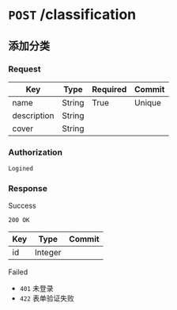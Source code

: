 # `POST` /classification

## 添加分类

### Request

| Key | Type | Required | Commit |
| --- | --- | --- | --- |
| name | String | True | Unique |
| description | String | |
| cover | String | | |

### Authorization

`Logined`

### Response

Success

`200 OK`

| Key | Type | Commit |
| --- | --- | --- |
| id | Integer | |

Failed

- `401` 未登录
- `422` 表单验证失败
